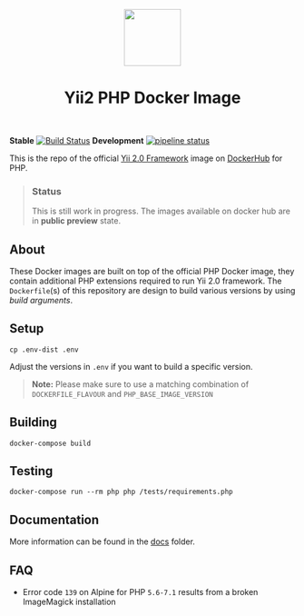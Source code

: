 <p align="center">
    <a href="https://www.docker.com/" target="_blank">
        <img src="https://www.docker.com/sites/default/files/mono_vertical_large.png" height="100px">
    </a>
    <h1 align="center">Yii2 PHP Docker Image</h1>
    <br>
</p>

**Stable**
[![Build Status](https://travis-ci.org/yiisoft/yii2-docker.svg?branch=master)](https://travis-ci.org/yiisoft/yii2-docker)
**Development**
[![pipeline status](https://gitlab.com/yiisoft/yii2-docker/badges/master/pipeline.svg)](https://gitlab.com/yiisoft/yii2-docker/commits/master)


This is the repo of the official [Yii 2.0 Framework](http://www.yiiframework.com/) image on [DockerHub](https://hub.docker.com/r/yiisoftware/yii2-php/) for PHP.

> ### Status
> This is still work in progress. The images available on docker hub are in **public preview** state.

## About

These Docker images are built on top of the official PHP Docker image, they contain additional PHP extensions required to run Yii 2.0 framework.
The `Dockerfile`(s) of this repository are design to build various versions by using *build arguments*.



## Setup

    cp .env-dist .env
    
Adjust the versions in `.env` if you want to build a specific version. 

> **Note:** Please make sure to use a matching combination of `DOCKERFILE_FLAVOUR` and `PHP_BASE_IMAGE_VERSION`
   

## Building

    docker-compose build

## Testing

    docker-compose run --rm php php /tests/requirements.php

## Documentation

More information can be found in the [docs](/docs) folder.
                
## FAQ

- Error code `139` on Alpine for PHP `5.6-7.1` results from a broken ImageMagick installation         

